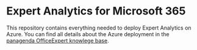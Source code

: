 # Expert Analytics for Microsoft 365

This repository contains everything needed to deploy Expert Analytics on Azure. You can find all details about the Azure deployment in the [panagenda OfficeExpert knowlege base](https://www.panagenda.com/kbase/x/Lg_0AQ).
